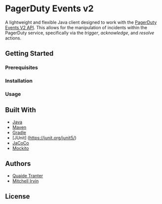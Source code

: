 # PagerDuty Events v2

A lightweight and flexible Java client designed to work with the [PagerDuty Events V2 API](https://developer.pagerduty.com/docs/events-api-v2/overview/). This allows for the manipulation of incidents within the PagerDuty service, specifically via the *trigger*, *acknowledge*, and *resolve* actions.

## Getting Started

### Prerequisites

### Installation

### Usage

## Built With
- [Java](https://openjdk.java.net/)
- [Maven](https://maven.apache.org/)
- [Gradle](https://gradle.org/)
- [JUnit] (https://junit.org/junit5/)
- [JaCoCo](https://www.eclemma.org/jacoco/)
- [Mockito](https://site.mockito.org/)

## Authors
- [Quaide Tranter](http://www.quaidetranter.com)
- [Mitchell Irvin](https://github.com/mitchellirvin)

## License
